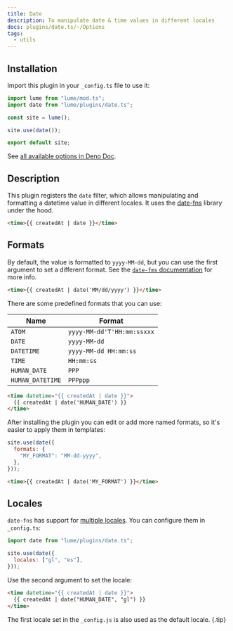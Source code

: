 ```yaml
---
title: Date
description: To manipulate date & time values in different locales
docs: plugins/date.ts/~/Options
tags:
  - utils
---
```


## Installation

Import this plugin in your `_config.ts` file to use it:

```js
import lume from "lume/mod.ts";
import date from "lume/plugins/date.ts";

const site = lume();

site.use(date());

export default site;
```

See
[all available options in Deno Doc](https://doc.deno.land/https/deno.land/x/lume/plugins/date.ts/~/Options).

## Description

This plugin registers the `date` filter, which allows manipulating and
formatting a datetime value in different locales. It uses the
[date-fns](https://date-fns.org/) library under the hood.

```html
<time>{{ createdAt | date }}</time>
```

## Formats

By default, the value is formatted to `yyyy-MM-dd`, but you can use the first
argument to set a different format. See the
[`date-fms` documentation](https://date-fns.org/v2.22.0/docs/format) for more
info.

```html
<time>{{ createdAt | date('MM/dd/yyyy') }}</time>
```

There are some predefined formats that you can use:

| Name             | Format                     |
| ---------------- | -------------------------- |
| `ATOM`           | `yyyy-MM-dd'T'HH:mm:ssxxx` |
| `DATE`           | `yyyy-MM-dd`               |
| `DATETIME`       | `yyyy-MM-dd HH:mm:ss`      |
| `TIME`           | `HH:mm:ss`                 |
| `HUMAN_DATE`     | `PPP`                      |
| `HUMAN_DATETIME` | `PPPppp`                   |

```html
<time datetime="{{ createdAt | date }}">
  {{ createdAt | date('HUMAN_DATE') }}
</time>
```

After installing the plugin you can edit or add more named formats, so it's
easier to apply them in templates:

<lume-code>

```js {title="_config.ts"}
site.use(date({
  formats: {
    "MY_FORMAT": "MM-dd-yyyy",
  },
}));
```

```html {title=".njk"}
<time>{{ createdAt | date('MY_FORMAT') }}</time>
```

</lume-code>

## Locales

`date-fns` has support for
[multiple locales](https://deno.land/x/date_fns/locale). You can configure them
in `_config.ts`:

```js
import date from "lume/plugins/date.ts";

site.use(date({
  locales: ["gl", "es"],
}));
```

Use the second argument to set the locale:

```html
<time datetime="{{ createdAt | date }}">
  {{ createdAt | date("HUMAN_DATE", "gl") }}
</time>
```

The first locale set in the `_config.js` is also used as the default locale.
{.tip}
